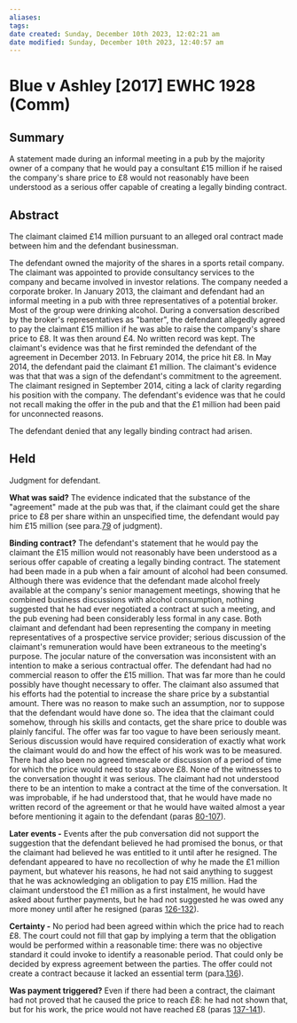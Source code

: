 ```yaml
---
aliases: 
tags: 
date created: Sunday, December 10th 2023, 12:02:21 am
date modified: Sunday, December 10th 2023, 12:40:57 am
---
```


# Blue v Ashley [2017] EWHC 1928 (Comm)

## Summary

A statement made during an informal meeting in a pub by the majority owner of a company that he would pay a consultant £15 million if he raised the company's share price to £8 would not reasonably have been understood as a serious offer capable of creating a legally binding contract.

## Abstract

The claimant claimed £14 million pursuant to an alleged oral contract made between him and the defendant businessman.

The defendant owned the majority of the shares in a sports retail company. The claimant was appointed to provide consultancy services to the company and became involved in investor relations. The company needed a corporate broker. In January 2013, the claimant and defendant had an informal meeting in a pub with three representatives of a potential broker. Most of the group were drinking alcohol. During a conversation described by the broker's representatives as "banter", the defendant allegedly agreed to pay the claimant £15 million if he was able to raise the company's share price to £8. It was then around £4. No written record was kept. The claimant's evidence was that he first reminded the defendant of the agreement in December 2013. In February 2014, the price hit £8. In May 2014, the defendant paid the claimant £1 million. The claimant's evidence was that that was a sign of the defendant's commitment to the agreement. The claimant resigned in September 2014, citing a lack of clarity regarding his position with the company. The defendant's evidence was that he could not recall making the offer in the pub and that the £1 million had been paid for unconnected reasons.

The defendant denied that any legally binding contract had arisen.

## Held

Judgment for defendant.

**What was said?** The evidence indicated that the substance of the "agreement" made at the pub was that, if the claimant could get the share price to £8 per share within an unspecified time, the defendant would pay him £15 million (see para.[79](javascript:void(0); "View judgment paragraphs") of judgment).

**Binding contract?** The defendant's statement that he would pay the claimant the £15 million would not reasonably have been understood as a serious offer capable of creating a legally binding contract. The statement had been made in a pub when a fair amount of alcohol had been consumed. Although there was evidence that the defendant made alcohol freely available at the company's senior management meetings, showing that he combined business discussions with alcohol consumption, nothing suggested that he had ever negotiated a contract at such a meeting, and the pub evening had been considerably less formal in any case. Both claimant and defendant had been representing the company in meeting representatives of a prospective service provider; serious discussion of the claimant's remuneration would have been extraneous to the meeting's purpose. The jocular nature of the conversation was inconsistent with an intention to make a serious contractual offer. The defendant had had no commercial reason to offer the £15 million. That was far more than he could possibly have thought necessary to offer. The claimant also assumed that his efforts had the potential to increase the share price by a substantial amount. There was no reason to make such an assumption, nor to suppose that the defendant would have done so. The idea that the claimant could somehow, through his skills and contacts, get the share price to double was plainly fanciful. The offer was far too vague to have been seriously meant. Serious discussion would have required consideration of exactly what work the claimant would do and how the effect of his work was to be measured. There had also been no agreed timescale or discussion of a period of time for which the price would need to stay above £8. None of the witnesses to the conversation thought it was serious. The claimant had not understood there to be an intention to make a contract at the time of the conversation. It was improbable, if he had understood that, that he would have made no written record of the agreement or that he would have waited almost a year before mentioning it again to the defendant (paras [80-107](javascript:void(0); "View judgment paragraphs")).

**Later events -** Events after the pub conversation did not support the suggestion that the defendant believed he had promised the bonus, or that the claimant had believed he was entitled to it until after he resigned. The defendant appeared to have no recollection of why he made the £1 million payment, but whatever his reasons, he had not said anything to suggest that he was acknowledging an obligation to pay £15 million. Had the claimant understood the £1 million as a first instalment, he would have asked about further payments, but he had not suggested he was owed any more money until after he resigned (paras [126-132](javascript:void(0); "View judgment paragraphs")).

**Certainty -** No period had been agreed within which the price had to reach £8. The court could not fill that gap by implying a term that the obligation would be performed within a reasonable time: there was no objective standard it could invoke to identify a reasonable period. That could only be decided by express agreement between the parties. The offer could not create a contract because it lacked an essential term (para.[136](javascript:void(0); "View judgment paragraphs")).

**Was payment triggered?** Even if there had been a contract, the claimant had not proved that he caused the price to reach £8: he had not shown that, but for his work, the price would not have reached £8 (paras [137-141](javascript:void(0); "View judgment paragraphs")).
